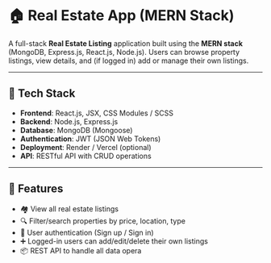 # 🏠 Real Estate App (MERN Stack)

A full-stack **Real Estate Listing** application built using the **MERN stack** (MongoDB, Express.js, React.js, Node.js). Users can browse property listings, view details, and (if logged in) add or manage their own listings.

---

## 🚀 Tech Stack

- **Frontend**: React.js, JSX, CSS Modules / SCSS
- **Backend**: Node.js, Express.js
- **Database**: MongoDB (Mongoose)
- **Authentication**: JWT (JSON Web Tokens)
- **Deployment**: Render / Vercel (optional)
- **API**: RESTful API with CRUD operations

---

## 🧠 Features

- 🏘 View all real estate listings
- 🔍 Filter/search properties by price, location, type
- 🔐 User authentication (Sign up / Sign in)
- ➕ Logged-in users can add/edit/delete their own listings
- 📦 REST API to handle all data opera
